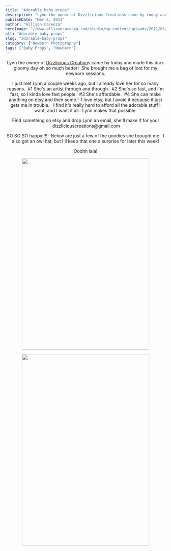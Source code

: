 ```yaml
---
title: "Adorable baby props"
description: "Lynn the owner of Dizzlicious Creations came by today and made this dark gloomy day oh so much better!  She "
publishDate: "Mar 8, 2011"
author: "Allison Carenza"
heroImage: "//www.allisoncarenza.com/studio/wp-content/uploads/2011/03/bunny2.jpg"
alt: "Adorable baby props"
slug: "adorable-baby-props"
category: ["Newborn Photography"]
tags: ["Baby Props", "Newborn"]
---
```


<p style="text-align: center;">Lynn the owner of <a href="http://www.facebook.com/pages/DizzliciousCreations/106159336120367?ref=ts&amp;sk=wall">Dizzlicious Creation</a>s came by today and made this dark gloomy day oh so much better!  She brought me a bag of loot for my newborn sessions.</p>
<p style="text-align: center;">I just met Lynn a couple weeks ago, but I already love her for so many reasons.  #1 She&apos;s an artist through and through.  #2 She&apos;s so fast, and I&apos;m fast, so I kinda love fast people.  #3 She&apos;s affordable.  #4 She can make anything on etsy and then some.!  I love etsy, but I avoid it because it just gets me in trouble.   I find it&apos;s really hard to afford all the adorable stuff I want, and I want it all.  Lynn makes that possible.</p>
<p style="text-align: center;">Find something on etsy and drop Lynn an email, she&apos;ll make if for you!  dizzliciouscreations@gmail.com</p>
<p style="text-align: center;">SO SO SO happy!!!!!  Below are just a few of the goodies she brought me.  I also got an owl hat, but I&apos;ll keep that one a surprise for later this week!</p>
<p style="text-align: center;">Ooohh lala!</p>
<p style="text-align: center;">
<p style="text-align: center;"><a rel="attachment wp-att-2051" href="http://www.allisoncarenza.com/archives/2050/bunny2"><img class="aligncenter size-full wp-image-2051" title="bunny2" src="http://www.allisoncarenza.com/studio/wp-content/uploads/2011/03/bunny2.jpg" alt="" width="400" height="600" /></a></p>
<p style="text-align: center;">
<p style="text-align: center;"><a rel="attachment wp-att-2052" href="http://www.allisoncarenza.com/archives/2050/football"><img class="aligncenter size-full wp-image-2052" title="football" src="http://www.allisoncarenza.com/studio/wp-content/uploads/2011/03/football.jpg" alt="" width="400" height="600" /></a></p>
<p style="text-align: center;">
<p style="text-align: center;">
